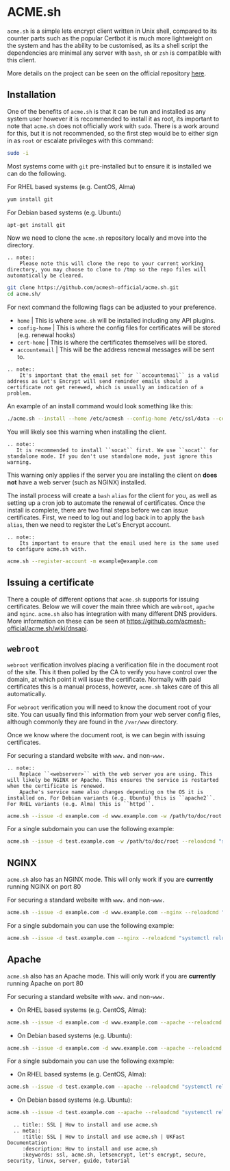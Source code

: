 # ACME.sh

`acme.sh` is a simple lets encrypt client written in Unix shell, compared to its counter parts such as the popular Certbot it is much more lightweight on the system and has the ability to be customised, as its a shell script the dependencies are minimal any server with `bash`, `sh` or `zsh` is compatible with this client.

More details on the project can be seen on the official repository [here](https://github.com/acmesh-official/acme.sh).

## Installation

One of the benefits of `acme.sh` is that it can be run and installed as any system user however it is recommended to install it as root, its important to note that `acme.sh` does not officially work with `sudo`. There is a work around for this, but it is not recommended, so the first step would be to either sign in as `root` or escalate privileges with this command:

```bash
sudo -i
```
Most systems come with `git` pre-installed but to ensure it is installed we can do the following.

For RHEL based systems (e.g. CentOS, Alma)

```bash
yum install git
```
For Debian based systems (e.g. Ubuntu)

```bash
apt-get install git
```
Now we need to clone the `acme.sh` repository locally and move into the directory.
```eval_rst
.. note::
    Please note this will clone the repo to your current working directory, you may choose to clone to /tmp so the repo files will automatically be cleared.
```

```bash
git clone https://github.com/acmesh-official/acme.sh.git
cd acme.sh/
```
For next command the following flags can be adjusted to your preference.

- `home` | This is where `acme.sh` will be installed including any API plugins.
- `config-home` | This is where the config files for certificates will be stored (e.g. renewal hooks)
- `cert-home` | This is where the certificates themselves will be stored.
- `accountemail` | This will be the address renewal messages will be sent to.

```eval_rst
.. note::
    It's important that the email set for ``accountemail`` is a valid address as Let's Encrypt will send reminder emails should a certificate not get renewed, which is usually an indication of a problem.
```

An example of an install command would look something like this:

```bash
./acme.sh --install --home /etc/acmesh --config-home /etc/ssl/data --cert-home /etc/ssl/certs --accountemail "example@example.com"
```

You will likely see this warning when installing the client.

```
.. note::
   It is recommended to install ``socat`` first. We use ``socat`` for standalone mode. If you don't use standalone mode, just ignore this warning.
```

This warning only applies if the server you are installing the client on **does not** have a web server (such as NGINX) installed.

The install process will create a `bash` `alias` for the client for you, as well as setting up a cron job to automate the renewal of certificates. Once the install is complete, there are two final steps before we can issue certificates. First, we need to log out and log back in to apply the `bash` `alias`, then we need to register the Let's Encrypt account.

```eval_rst
.. note::
    Its important to ensure that the email used here is the same used to configure acme.sh with.
```

```bash
acme.sh --register-account -m example@example.com
```

## Issuing a certificate

There a couple of different options that `acme.sh` supports for issuing certificates. Below we will cover the main three which are `webroot`, `apache` and `nginc`. `acme.sh` also has integration with many different DNS providers. More information on these can be seen at <https://github.com/acmesh-official/acme.sh/wiki/dnsapi>.

## `webroot`

`webroot` verification involves placing a verification file in the document root of the site. This it then polled by the CA to verify you have control over the domain, at which point it will issue the certificate. Normally with paid certificates this is a manual process, however, `acme.sh` takes care of this all automatically.

For `webroot` verification you will need to know the document root of your site. You can usually find this information from your web server config files, although commonly they are found in the `/var/www` directory.

Once we know where the document root, is we can begin with issuing certificates.

For securing a standard website with `www.` and non-`www.`

```eval_rst
.. note::
    Replace ``<webserver>`` with the web server you are using. This will likely be NGINX or Apache. This ensures the service is restarted when the certificate is renewed.
    Apache's service name also changes depending on the OS it is installed on. For Debian variants (e.g. Ubuntu) this is ``apache2``. For RHEL variants (e.g. Alma) this is ``httpd``.
```

```bash
acme.sh --issue -d example.com -d www.example.com -w /path/to/doc/root --reloadcmd "systemctl reload <webserver>"
```

For a single subdomain you can use the following example:

```bash
acme.sh --issue -d test.example.com -w /path/to/doc/root --reloadcmd "systemctl reload <webserver>"
```

## NGINX

`acme.sh` also has an NGINX mode. This will only work if you are **currently** running NGINX on port 80

For securing a standard website with `www.` and non-`www.`

```bash
acme.sh --issue -d example.com -d www.example.com --nginx --reloadcmd "systemctl reload nginx"
```

For a single subdomain you can use the following example:

```bash
acme.sh --issue -d test.example.com --nginx --reloadcmd "systemctl reload nginx"
```

## Apache

`acme.sh` also has an Apache mode. This will only work if you are **currently** running Apache on port 80

For securing a standard website with `www.` and non-`www.`

* On RHEL based systems (e.g. CentOS, Alma):

```bash
acme.sh --issue -d example.com -d www.example.com --apache --reloadcmd "systemctl reload httpd"
```
* On Debian based systems (e.g. Ubuntu):

```bash
acme.sh --issue -d example.com -d www.example.com --apache --reloadcmd "systemctl reload apache2"
```

For a single subdomain you can use the following example:

* On RHEL based systems (e.g. CentOS, Alma):

```bash
acme.sh --issue -d test.example.com --apache --reloadcmd "systemctl reload httpd"
```

* On Debian based systems (e.g. Ubuntu):

```bash
acme.sh --issue -d test.example.com --apache --reloadcmd "systemctl reload apache2"
```

```eval_rst
  .. title:: SSL | How to install and use acme.sh
  .. meta::
     :title: SSL | How to install and use acme.sh | UKFast Documentation
     :description: How to install and use acme.sh
     :keywords: ssl, acme.sh, letsencrypt, let's encrypt, secure, security, linux, server, guide, tutorial
```
